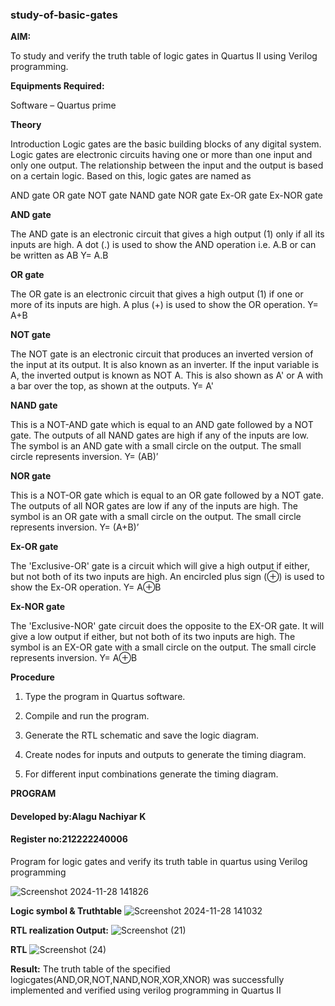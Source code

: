 ### study-of-basic-gates

**AIM:** 

To study and verify the truth table of logic gates in Quartus II using Verilog programming.

**Equipments Required:**

Software – Quartus prime 

**Theory**

Introduction Logic gates are the basic building blocks of any digital system. Logic gates are electronic circuits having one or more than one input and only one output. The relationship between the input and the output is based on a certain logic. Based on this, logic gates are named as

AND gate OR gate NOT gate NAND gate NOR gate Ex-OR gate Ex-NOR gate

**AND gate**

The AND gate is an electronic circuit that gives a high output (1) only if all its inputs are high. A dot (.) is used to show the AND operation i.e. A.B or can be written as AB
Y= A.B

**OR gate** 

The OR gate is an electronic circuit that gives a high output (1) if one or more of its inputs are high. A plus (+) is used to show the OR operation.
Y= A+B

**NOT gate**

The NOT gate is an electronic circuit that produces an inverted version of the input at its output. It is also known as an inverter. If the input variable is A, the inverted output is known as NOT A. This is also shown as A' or A with a bar over the top, as shown at the outputs.
Y= A'

**NAND gate**

This is a NOT-AND gate which is equal to an AND gate followed by a NOT gate. The outputs of all NAND gates are high if any of the inputs are low. The symbol is an AND gate with a small circle on the output. The small circle represents inversion.
Y= (AB)’

**NOR gate**

This is a NOT-OR gate which is equal to an OR gate followed by a NOT gate. The outputs of all NOR gates are low if any of the inputs are high. The symbol is an OR gate with a small circle on the output. The small circle represents inversion.
Y= (A+B)’

**Ex-OR gate**

The 'Exclusive-OR' gate is a circuit which will give a high output if either, but not both of its two inputs are high. An encircled plus sign (⊕) is used to show the Ex-OR operation.
Y= A⊕B

**Ex-NOR gate**

The 'Exclusive-NOR' gate circuit does the opposite to the EX-OR gate. It will give a low output if either, but not both of its two inputs are high. The symbol is an EX-OR gate with a small circle on the output. The small circle represents inversion.
Y= A⊕B

**Procedure** 

1.	Type the program in Quartus software.

2.	Compile and run the program.

3.	Generate the RTL schematic and save the logic diagram.

4.	Create nodes for inputs and outputs to generate the timing diagram.

5.	For different input combinations generate the timing diagram.


**PROGRAM**
#### Developed by:Alagu Nachiyar K
#### Register no:212222240006


Program for logic gates and verify its truth table in quartus using Verilog programming

 
![Screenshot 2024-11-28 141826](https://github.com/user-attachments/assets/67438639-c99d-45eb-b733-12103bad5026)

**Logic symbol & Truthtable**
![Screenshot 2024-11-28 141032](https://github.com/user-attachments/assets/e15c96d2-4ceb-45c7-badf-37389bd21358)


**RTL realization Output:**
![Screenshot (21)](https://github.com/user-attachments/assets/350da2ac-2142-450f-8adb-d8b4092ab148)


**RTL**
![Screenshot (24)](https://github.com/user-attachments/assets/80dd4070-a52a-4e90-b297-9aa8c38a6f2f)


**Result:**
The truth table of the specified logicgates(AND,OR,NOT,NAND,NOR,XOR,XNOR)
was successfully implemented and verified  using verilog programming in Quartus II


